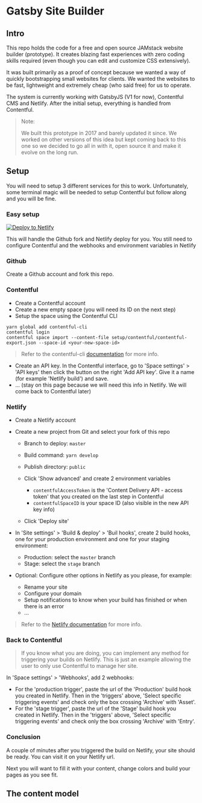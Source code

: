 # Gatsby Site Builder

## Intro

This repo holds the code for a free and open source JAMstack website builder (prototype). It creates blazing fast experiences with zero coding skills required (even though you can edit and customize CSS extensively).

It was built primarily as a proof of concept because we wanted a way of quickly bootstrapping small websites for clients. We wanted the websites to be fast, lightweight and extremely cheap (who said free) for us to operate.

The system is currently working with GatsbyJS (V1 for now), Contentful CMS and Netlify. After the initial setup, everything is handled from Contentful.

> Note:
>
> We built this prototype in 2017 and barely updated it since. We worked on other versions of this idea but kept coming back to this one so we decided to go all in with it, open source it and make it evolve on the long run.

## Setup

You will need to setup 3 different services for this to work. Unfortunately, some terminal magic will be needed to setup Contentful but follow along and you will be fine.

### Easy setup

[![Deploy to Netlify](https://www.netlify.com/img/deploy/button.svg)](https://app.netlify.com/start/deploy?repository=https://github.com/toile-webstack/gatsby-site-builder)

This will handle the Github fork and Netlify deploy for you. You still need to configure Contentful and the webhooks and environment variables in Netlify

### Github

Create a Github account and fork this repo.

### Contentful

- Create a Contentful account
- Create a new empty space (you will need its ID on the next step)
- Setup the space using the Contentful CLI

```shell
yarn global add contentful-cli
contentful login
contentful space import --content-file setup/contentful/contentful-export.json --space-id <your-new-space-id>
```

> Refer to the contentful-cli [documentation](https://github.com/contentful/contentful-cli) for more info.

- Create an API key. In the Contentful interface, go to 'Space settings' > 'API keys' then click the button on the right 'Add API key'. Give it a name (for example 'Netlify build') and save.
- ... (stay on this page because we will need this info in Netlify. We will come back to Contentful later)

### Netlify

- Create a Netlify account
- Create a new project from Git and select your fork of this repo

  - Branch to deploy: `master`
  - Build command: `yarn develop`
  - Publish directory: `public`
  - Click 'Show advanced' and create 2 environment variables

    - `contentfulAccessToken` is the 'Content Delivery API - access token' that you created on the last step in Contentful
    - `contentfulSpaceID` is your space ID (also visible in the new API key info)

  - Click 'Deploy site'

- In 'Site settings' > 'Build & deploy' > 'Buil hooks', create 2 build hooks, one for your production environment and one for your staging environment:
  - Production: select the `master` branch
  - Stage: select the `stage` branch
- Optional: Configure other options in Netlify as you please, for example:

  - Rename your site
  - Configure your domain
  - Setup notifications to know when your build has finished or when there is an error
  - ...

> Refer to the [Netlify documentation](https://www.netlify.com/docs/) for more info.

### Back to Contentful

> If you know what you are doing, you can implement any method for triggering your builds on Netlify. This is just an example allowing the user to only use Contentful to manage her site.

In 'Space settings' > 'Webhooks', add 2 webhooks:

- For the 'production trigger', paste the url of the 'Production' build hook you created in Netlify. Then in the 'triggers' above, 'Select specific triggering events' and check only the box crossing 'Archive' with 'Asset'.
- For the 'stage trigger', paste the url of the 'Stage' build hook you created in Netlify. Then in the 'triggers' above, 'Select specific triggering events' and check only the box crossing 'Archive' with 'Entry'.

### Conclusion

A couple of minutes after you triggered the build on Netlify, your site should be ready. You can visit it on your Netlify url.

Next you will want to fill it with your content, change colors and build your pages as you see fit.

## The content model
